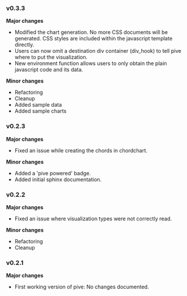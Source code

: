 ### v0.3.3
**Major changes**

 * Modified the chart generation. No more CSS documents will be generated. CSS styles
   are included within the javascript template directly.
 * Users can now omit a destination div container (div_hook) to tell pive where to put
   the visualization.
 * New environment function allows users to only obtain the plain javascript code and its data.

**Minor changes**

 * Refactoring
 * Cleanup
 * Added sample data
 * Added sample charts

### v0.2.3
**Major changes**
 * Fixed an issue while creating the chords in chordchart.

**Minor changes**
 * Added a 'pive powered' badge.
 * Added initial sphinx documentation.

### v0.2.2
**Major changes**
 * Fixed an issue where visualization types were not correctly read.

**Minor changes**
 * Refactoring
 * Cleanup

### v0.2.1
**Major changes**

 * First working version of pive: No changes documented.
